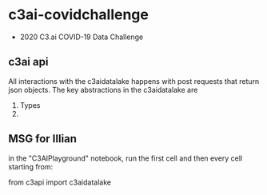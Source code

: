 # c3ai-covidchallenge
* 2020 C3.ai COVID-19 Data Challenge

## c3ai api
All interactions with the c3aidatalake happens with post requests that return json objects. The key abstractions in the c3aidatalake are 
1. Types
2. 

## MSG for Illian

in the "C3AIPlayground" notebook, run the first cell and then every cell starting from:
 
from c3api import c3aidatalake
